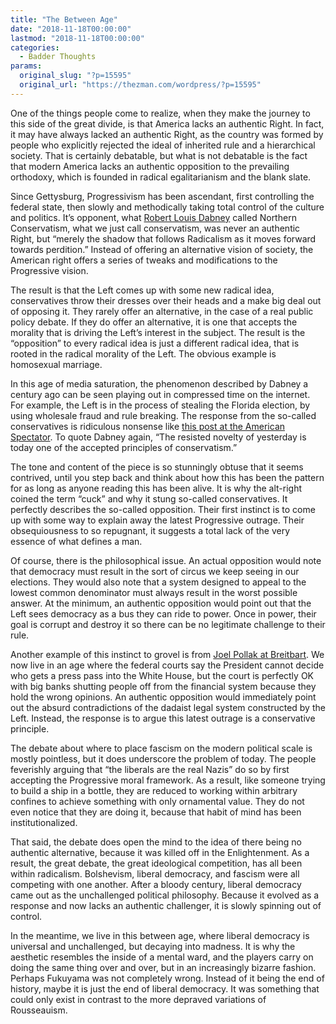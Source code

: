 ```yaml
---
title: "The Between Age"
date: "2018-11-18T00:00:00"
lastmod: "2018-11-18T00:00:00"
categories:
  - Badder Thoughts
params:
  original_slug: "?p=15595"
  original_url: "https://thezman.com/wordpress/?p=15595"
---
```


One of the things people come to realize, when they make the journey to
this side of the great divide, is that America lacks an authentic Right.
In fact, it may have always lacked an authentic Right, as the country
was formed by people who explicitly rejected the ideal of inherited rule
and a hierarchical society. That is certainly debatable, but what is not
debatable is the fact that modern America lacks an authentic opposition
to the prevailing orthodoxy, which is founded in radical egalitarianism
and the blank slate.

Since Gettysburg, Progressivism has been ascendant, first controlling
the federal state, then slowly and methodically taking total control of
the culture and politics. It’s opponent, what [Robert Louis
Dabney](https://www.counter-currents.com/2012/11/robert-lewis-dabney-on-conservatism/)
called Northern Conservatism, what we just call conservatism, was never
an authentic Right, but “merely the shadow that follows Radicalism as it
moves forward towards perdition.” Instead of offering an alternative
vision of society, the American right offers a series of tweaks and
modifications to the Progressive vision.

The result is that the Left comes up with some new radical idea,
conservatives throw their dresses over their heads and a make big deal
out of opposing it. They rarely offer an alternative, in the case of a
real public policy debate. If they do offer an alternative, it is one
that accepts the morality that is driving the Left’s interest in the
subject. The result is the “opposition” to every radical idea is just a
different radical idea, that is rooted in the radical morality of the
Left. The obvious example is homosexual marriage.

In this age of media saturation, the phenomenon described by Dabney a
century ago can be seen playing out in compressed time on the internet.
For example, the Left is in the process of stealing the Florida
election, by using wholesale fraud and rule breaking. The response from
the so-called conservatives is ridiculous nonsense like [this post at
the American
Spectator](https://spectator.us/election-re-counts-are-a-sign-of-a-heathy-democracy/).
To quote Dabney again, “The resisted novelty of yesterday is today one
of the accepted principles of conservatism.”

The tone and content of the piece is so stunningly obtuse that it seems
contrived, until you step back and think about how this has been the
pattern for as long as anyone reading this has been alive. It is why the
alt-right coined the term “cuck” and why it stung so-called
conservatives. It perfectly describes the so-called opposition. Their
first instinct is to come up with some way to explain away the latest
Progressive outrage. Their obsequiousness to so repugnant, it suggests a
total lack of the very essence of what defines a man.

Of course, there is the philosophical issue. An actual opposition would
note that democracy must result in the sort of circus we keep seeing in
our elections. They would also note that a system designed to appeal to
the lowest common denominator must always result in the worst possible
answer. At the minimum, an authentic opposition would point out that the
Left sees democracy as a bus they can ride to power. Once in power,
their goal is corrupt and destroy it so there can be no legitimate
challenge to their rule.

Another example of this instinct to grovel is from [Joel Pollak at
Breitbart](https://www.breitbart.com/the-media/2018/11/18/pollak-acostas-victory-counters-media-narrative-about-trump/).
We now live in an age where the federal courts say the President cannot
decide who gets a press pass into the White House, but the court is
perfectly OK with big banks shutting people off from the financial
system because they hold the wrong opinions. An authentic opposition
would immediately point out the absurd contradictions of the dadaist
legal system constructed by the Left. Instead, the response is to argue
this latest outrage is a conservative principle.

The debate about where to place fascism on the modern political scale is
mostly pointless, but it does underscore the problem of today. The
people feverishly arguing that “the liberals are the real Nazis” do so
by first accepting the Progressive moral framework. As a result, like
someone trying to build a ship in a bottle, they are reduced to working
within arbitrary confines to achieve something with only ornamental
value. They do not even notice that they are doing it, because that
habit of mind has been institutionalized.

That said, the debate does open the mind to the idea of there being no
authentic alternative, because it was killed off in the Enlightenment.
As a result, the great debate, the great ideological competition, has
all been within radicalism. Bolshevism, liberal democracy, and fascism
were all competing with one another. After a bloody century, liberal
democracy came out as the unchallenged political philosophy. Because it
evolved as a response and now lacks an authentic challenger, it is
slowly spinning out of control.

In the meantime, we live in this between age, where liberal democracy is
universal and unchallenged, but decaying into madness. It is why the
aesthetic resembles the inside of a mental ward, and the players carry
on doing the same thing over and over, but in an increasingly bizarre
fashion. Perhaps Fukuyama was not completely wrong. Instead of it being
the end of history, maybe it is just the end of liberal democracy. It
was something that could only exist in contrast to the more depraved
variations of Rousseauism.
